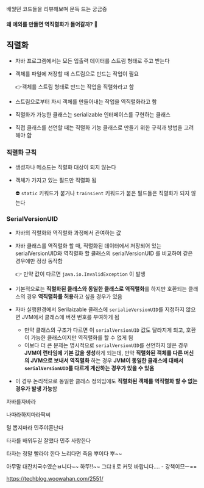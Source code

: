 배웠던 코드들을 리뷰해보며 문득 드는 궁금증

#### 왜 예외를 만들면 역직렬화가 들어갈까? :thinking:

## 직렬화

- 자바 프로그램에서는 모든 입출력 데이터를 스트림 형태로 주고 받는다

- 객체를 파일에 저장할 때 스트림으로 만드는 작업이 필요

  :point_right:객체를 스트림 형태로 만드는 작업을 직렬화라고 함

- 스트림으로부터 자시 객체를 만들어내는 작업을 역직렬화라고 함

- 직렬화가 가능한 클래스는 serializable 인터페이스를 구현하는 클래스

- 직접 클래스를 선언할 때는 직렬화 기능 클래스로 만들기 위한 규칙과 방법을 고려해야 함

### 직렬화 규칙

- 생성자나 메소드는 직렬화 대상이 되지 않는다

- 객체가 가지고 있는 필드만 직렬화 됨

  ⛔ `static` 키워드가 붙거나 `trainsient` 키워드가 붙은 필드들은 직렬화가 되지 않는다

### SerialVersionUID

- 자바의 직렬화와 역직렬화 과정에서 관여하는 값

- 자바 클래스를 역직렬화 할 때, 직렬화된 데이터에서 저장되어 있는 serialVersionUID와 역직렬화 할 클래스의 serialVersionUID 를 비교하여 같은 경우에만 정상 동작함

  :point_right: 만약 값이 다르면 `java.io.InvalidException` 이 발생

- 기본적으로는 **직렬화된 클래스와 동일한 클래스로 역직렬화**를 하지만 호환되는 클래스의 경우 **역직렬화를 허용**하고 싶을 경우가 있음

- 자바 실행환경에서 Serilaizable 클래스에 `serialieVersionUID`를 지정하지 않으면 JVM에서 클래스에 버전 번호를 부여하게 됨
  - 만약 클래스의 구조가 다르면 이 `serialVersionUID` 값도 달라지게 되고, 호환이 가능한 클래스이지만 역직렬화를 할 수 없게 됨
  - 이보다 더 큰 문제는 명시적으로 `serialVersionUID`를 선언하지 않은 경우 **JVM이 런타임에 기본 값을 생성**하게 되는데, 만약 **직렬화된 객체를 다른 머신의 JVM으로 보내서 역직렬화** 하는 경우 **JVM이 동일한 클래스에 대해서 `serialVersionUID`를 다르게 계산하는 경우가 있을 수 있음**
  
- 이 경우 논리적으로 동일한 클래스 정의임에도 **직렬화된 객체를 역직렬화 할 수 없는 경우가 발생 가능**함







자바를자바라

나따라하지마라팍씨

털 뽑지마라 민주야혼난다

타자를 배워두길 잘했다 민주 사랑한다

타자는 정말 빨라야 한다 느리다면 죽음 뿌이다 뿌~~

아무말 대잔치국수였슨ㅂ니다~~ 하뚜!!~~ 그댜ㅐ로 커밋 바랍니다.... - 강책이므ㅡ==

https://techblog.woowahan.com/2551/


